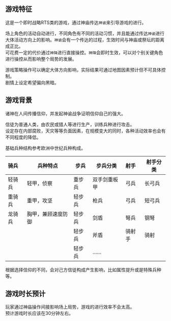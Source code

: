 ## 游戏特征
这是一个即时战略RTS类的游戏，通过神庙传达`神谕`来引导游戏的进行。   

场上角色的活动自动进行，不同角色有不同的活动习惯，并且能通过传达`神谕`进行大体活动方向上的影响。`神谕`会有一个传达的过程，生效时间与神庙或祭坛的距离成正比。   
可花费一定的代价通过`神降`进行直接操控。`神降`会即时生效，可以对个别关键角色进行操控从而影响整个局势的发展。

游戏策略操作可以确定大体方向影响，实际结果可通过地图因素预计但不可具体控制。  
剧情上设定希望偏向黑暗。
## 游戏背景
诸神在人间传播信仰，并发起神谕战争证明信仰自己的强大。

信徒为普通人类，由农民或猎人等进行生产，训练兵种进行攻击。   
设定存在内部腐败，天灾等等负面因素，在规模变大的同时，各种活动效率也会有不同程度的降低。   

基础兵种结构参考欧洲中世纪兵种构成。

|骑兵|兵种特点|步兵|步兵分类|射手|射手分类|
|:-|-|-|-|:--|-|
|轻骑兵|轻甲，侦察|重步兵|双手剑重板甲|弓兵|长弓兵
|重骑兵|重甲，攻坚|轻步兵|枪兵|弓兵|短弓兵
|龙骑兵|胸甲，兼顾速度防御|轻步兵|剑盾|弩兵|钢弩
|||轻步兵|斧盾|骑射手|骑射
|||轻步兵|……

根据选择信仰的不同，会对己方信徒构成产生影响，比如属性提升或是特殊兵种等。
## 游戏时长预计
玩家通过神庙操作间接影响场上局势，游戏的进行效率不会太高。   
预计游戏时长应该在30分钟左右。
